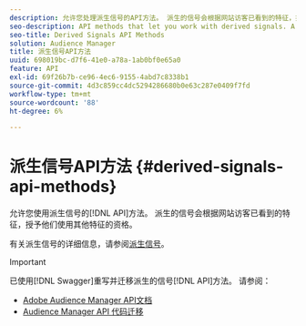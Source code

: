 ```yaml
---
description: 允许您处理派生信号的API方法。 派生的信号会根据网站访客已看到的特征，授予他们使用其他特征的资格。
seo-description: API methods that let you work with derived signals. A derived signal qualifies site visitors for additional traits based on a trait they've already seen.
seo-title: Derived Signals API Methods
solution: Audience Manager
title: 派生信号API方法
uuid: 698019bc-d7f6-41e0-a78a-1ab0bf0e65a0
feature: API
exl-id: 69f26b7b-ce96-4ec6-9155-4abd7c8338b1
source-git-commit: 4d3c859cc4dc5294286680b0e63c287e0409f7fd
workflow-type: tm+mt
source-wordcount: '88'
ht-degree: 6%

---
```


# 派生信号API方法 {#derived-signals-api-methods}

允许您使用派生信号的[!DNL API]方法。 派生的信号会根据网站访客已看到的特征，授予他们使用其他特征的资格。

<!-- c_separator.xml -->

有关派生信号的详细信息，请参阅[派生信号](../../features/derived-signals.md)。

>[!IMPORTANT]
>
>已使用[!DNL Swagger]重写并迁移派生的信号[!DNL API]方法。 请参阅：
>
>* [Adobe Audience Manager API文档](https://bank.demdex.com/portal/swagger/index.html)
>* [Audience Manager API 代码迁移](../../api/api-swagger-migration.md)
